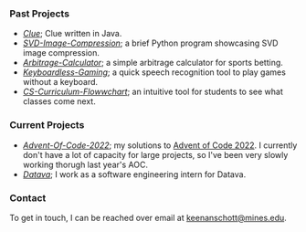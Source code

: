 ### Past Projects
- *[Clue](https://github.com/keenanschott/Clue)*; Clue written in Java.
- *[SVD-Image-Compression](https://github.com/keenanschott/SVD-Image-Compression)*; a brief Python program showcasing SVD image compression.
- *[Arbitrage-Calculator](https://github.com/keenanschott/Arbitrage-Calculator)*; a simple arbitrage calculator for sports betting.
- *[Keyboardless-Gaming](https://github.com/keenanschott/Keyboardless-Gaming)*; a quick speech recognition tool to play games without a keyboard.
- *[CS-Curriculum-Flowwchart](https://github.com/keenanschott/CS-Curriculum-Flowchart)*; an intuitive tool for students to see what classes come next.

### Current Projects
- *[Advent-Of-Code-2022](https://github.com/keenanschott/Advent-of-Code-2022)*; my solutions to [Advent of Code 2022](https://adventofcode.com/2022). I currently don't have a lot of capacity for large projects, so I've been very slowly working thorugh last year's AOC.
- *[Datava](https://datava.com/)*; I work as a software engineering intern for Datava.

### Contact
To get in touch, I can be reached over email at keenanschott@mines.edu. 
